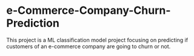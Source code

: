 ﻿# e-Commerce-Company-Churn-Prediction

This project is a ML classification model project focusing on predicting if customers of an e-commerce company are going to churn or not.
